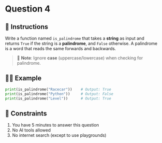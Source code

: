 # Question 4

## 📜 Instructions

Write a function named `is_palindrome` that takes a **string** as input and returns `True` if the string is a **palindrome**, and `False` otherwise. A palindrome is a word that reads the same forwards and backwards.

> 📌 **Note**: Ignore **case** (uppercase/lowercase) when checking for palindrome.

## ‍👨‍💻 Example

```python
print(is_palindrome("Racecar"))    # Output: True
print(is_palindrome("Python"))     # Output: False
print(is_palindrome("Level"))      # Output: True
```

## 🚫 Constraints  
1. You have 5 minutes to answer this question  
2. No AI tools allowed  
3. No internet search (except to use playgrounds)
